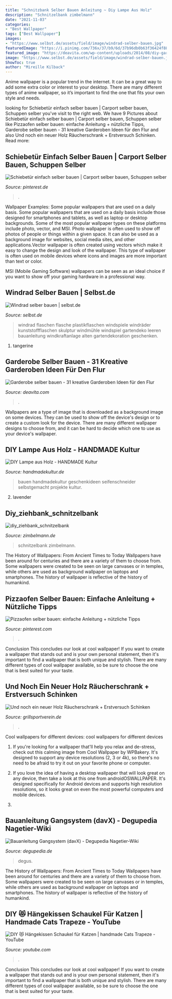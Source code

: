 ```yaml
---
title: "Schnitzbank Selber Bauen Anleitung ~ Diy Lampe Aus Holz"
description: "Schnitzelbank zimbelmann"
date: "2021-11-03"
categories:
- "Best Wallpaper"
tags: ["Best Wallpaper"]
images:
- "https://www.selbst.de/assets/field/image/windrad-selber-bauen.jpg"
featuredImage: "https://i.pinimg.com/736x/37/b9/6d/37b96db0b63f36424f882e73550aa944.jpg"
featured_image: "https://deavita.com/wp-content/uploads/2014/08/diy-garderobe-flur-kleiderbuegel-schneiden-wandhaken.jpg"
image: "https://www.selbst.de/assets/field/image/windrad-selber-bauen.jpg"
ShowToc: true
author: "Mireille Kilback"
---
```



Anime wallpaper is a popular trend in the internet. It can be a great way to add some extra color or interest to your desktop. There are many different types of anime wallpaper, so it’s important to find the one that fits your own style and needs.

	

		
looking for Schiebetür einfach selber bauen | Carport selber bauen, Schuppen selber you've visit to the right web. We have 9 Pictures about Schiebetür einfach selber bauen | Carport selber bauen, Schuppen selber like Pizzaofen selber bauen: einfache Anleitung + nützliche Tipps, Garderobe selber bauen - 31 kreative Garderoben Ideen für den Flur and also Und noch ein neuer Holz Räucherschrank + Erstversuch Schinken. Read more:
		
    
## Schiebetür Einfach Selber Bauen | Carport Selber Bauen, Schuppen Selber

<img loading=lazy src="https://i.pinimg.com/736x/ab/9b/ac/ab9bac4c6582f604647c6b453f685679.jpg" onerror="this.onerror=null;this.src='https://tse2.mm.bing.net/th?id=OIP.hCXCgvmMC9BeWPpkxSl2QAHaE6&amp;pid=15.1';" alt="Schiebetür einfach selber bauen | Carport selber bauen, Schuppen selber">

_Source: pinterest.de_

>. 

	

Wallpaper Examples: Some popular wallpapers that are used on a daily basis.
Some popular wallpapers that are used on a daily basis include those designed for smartphones and tablets, as well as laptop or desktop backgrounds. Some of the most popular wallpaper types on these platforms include photo, vector, and MSI. 
Photo wallpaper is often used to show off photos of people or things within a given space. It can also be used as a background image for websites, social media sites, and other applications.Vector wallpaper is often created using vectors which make it easy to change the design and look of the wallpaper. This type of wallpaper is often used on mobile devices where icons and images are more important than text or color. 

MSI (Mobile Gaming Software) wallpapers can be seen as an ideal choice if you want to show off your gaming hardware in a professional way.

    
## Windrad Selber Bauen | Selbst.de

<img loading=lazy src="https://www.selbst.de/assets/field/image/windrad-selber-bauen.jpg" onerror="this.onerror=null;this.src='https://tse2.mm.bing.net/th?id=OIP.lk-O-YOJOjhXpbxduMJUCQHaEh&amp;pid=15.1';" alt="Windrad selber bauen | selbst.de">

_Source: selbst.de_

>windrad flaschen flasche plastikflaschen windspiele windräder kunststoffflaschen skulptur windmühle windspiel gartendeko leeren bauanleitung windkraftanlage alten gartendekoration geschenken. 

	

1. tangerine 

    
## Garderobe Selber Bauen - 31 Kreative Garderoben Ideen Für Den Flur

<img loading=lazy src="https://deavita.com/wp-content/uploads/2014/08/diy-garderobe-flur-kleiderbuegel-schneiden-wandhaken.jpg" onerror="this.onerror=null;this.src='https://tse3.mm.bing.net/th?id=OIP.Wwz-BpUjlKVP4sKLXOMvawHaLR&amp;pid=15.1';" alt="Garderobe selber bauen - 31 kreative Garderoben Ideen für den Flur">

_Source: deavita.com_

>. 

	

Wallpapers are a type of image that is downloaded as a background image on some devices. They can be used to show off the device's design or to create a custom look for the device. There are many different wallpaper designs to choose from, and it can be hard to decide which one to use as your device's wallpaper.

    
## DIY Lampe Aus Holz - HANDMADE Kultur

<img loading=lazy src="https://www.handmadekultur.de/up/2017/02/20170203-img_0769-600x900.jpg" onerror="this.onerror=null;this.src='https://tse4.mm.bing.net/th?id=OIP.oIbNJ0ZNIpg86W6_d27oDAHaLH&amp;pid=15.1';" alt="DIY Lampe aus Holz - HANDMADE Kultur">

_Source: handmadekultur.de_

>bauen handmadekultur geschenkideen seifenschneider selbstgemacht projekte kultur. 

	

2. lavender 

    
## Diy_ziehbank_schnitzelbank

<img loading=lazy src="http://www.zimbelmann.de/openlifesource/images/zimbelmann-openlifesource-ziehbank-schnitzelbank-klemmfuehrung-oben.jpg" onerror="this.onerror=null;this.src='https://tse4.mm.bing.net/th?id=OIP.3f9u44GLYOk9c4ZU2IePGgHaFj&amp;pid=15.1';" alt="diy_ziehbank_schnitzelbank">

_Source: zimbelmann.de_

>schnitzelbank zimbelmann. 

	

The History of Wallpapers: From Ancient Times to Today
Wallpapers have been around for centuries and there are a variety of them to choose from. Some wallpapers were created to be seen on large canvases or in temples, while others are used as background wallpaper on laptops and smartphones. The history of wallpaper is reflective of the history of humankind.

    
## Pizzaofen Selber Bauen: Einfache Anleitung + Nützliche Tipps

<img loading=lazy src="https://i.pinimg.com/736x/37/b9/6d/37b96db0b63f36424f882e73550aa944.jpg" onerror="this.onerror=null;this.src='https://tse3.mm.bing.net/th?id=OIP.ImTUXCzm2h97TbEz80E1cAHaJ3&amp;pid=15.1';" alt="Pizzaofen selber bauen: einfache Anleitung + nützliche Tipps">

_Source: pinterest.com_

>. 

	

Conclusion
This concludes our look at cool wallpaper! If you want to create a wallpaper that stands out and is your own personal statement, then it's important to find a wallpaper that is both unique and stylish. There are many different types of cool wallpaper available, so be sure to choose the one that is best suited for your taste.

    
## Und Noch Ein Neuer Holz Räucherschrank + Erstversuch Schinken

<img loading=lazy src="https://www.grillsportverein.de/forum/attachments/schrank-offen-jpg.307152/" onerror="this.onerror=null;this.src='https://tse2.mm.bing.net/th?id=OIP.CurebEM9wDJCPn5NY-t7bQHaLG&amp;pid=15.1';" alt="Und noch ein neuer Holz Räucherschrank + Erstversuch Schinken">

_Source: grillsportverein.de_

>. 

	

Cool wallpapers for different devices:
cool wallpapers for different devices 

1. If you're looking for a wallpaper that'll help you relax and de-stress, check out this calming image from Cool Wallpaper by WPBakery. It's designed to support any device resolutions (2, 3 or 4k), so there's no need to be afraid to try it out on your favorite phone or computer.

2. If you love the idea of having a desktop wallpaper that will look great on any device, then take a look at this one from androidOSWALLPAPER. It's designed specifically for Android devices and supports high resolution resolutions, so it looks great on even the most powerful computers and mobile devices.

3.

    
## Bauanleitung Gangsystem (davX) - Degupedia Nagetier-Wiki

<img loading=lazy src="http://www.degupedia.de/wiki/images/thumb/d/da/240px-Degus_in_bau10.jpg" onerror="this.onerror=null;this.src='https://tse2.mm.bing.net/th?id=OIP._fXEVyQkjzKqd2L2cCzOZQAAAA&amp;pid=15.1';" alt="Bauanleitung Gangsystem (davX) - Degupedia Nagetier-Wiki">

_Source: degupedia.de_

>degus. 

	

The History of Wallpapers: From Ancient Times to Today
Wallpapers have been around for centuries and there are a variety of them to choose from. Some wallpapers were created to be seen on large canvases or in temples, while others are used as background wallpaper on laptops and smartphones. The history of wallpaper is reflective of the history of humankind.

    
## DIY 😻 Hängekissen Schaukel Für Katzen | Handmade Cats Trapeze - YouTube

<img loading=lazy src="https://i.ytimg.com/vi/AYohNMbfDKU/maxresdefault.jpg" onerror="this.onerror=null;this.src='https://tse3.mm.bing.net/th?id=OIP.4fc_uYuBX9sadMwFxHyVqQHaEK&amp;pid=15.1';" alt="DIY 😻 Hängekissen Schaukel für Katzen | handmade Cats Trapeze - YouTube">

_Source: youtube.com_

>. 

	

Conclusion
This concludes our look at cool wallpaper! If you want to create a wallpaper that stands out and is your own personal statement, then it's important to find a wallpaper that is both unique and stylish. There are many different types of cool wallpaper available, so be sure to choose the one that is best suited for your taste.

